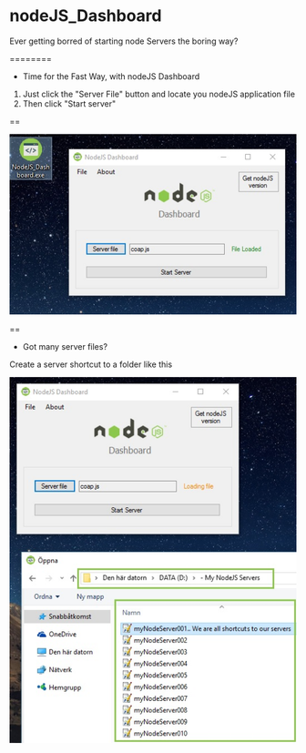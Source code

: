 # nodeJS_Dashboard


Ever getting borred of starting node Servers the boring way?


========

* Time for the Fast Way, with nodeJS Dashboard

1. Just click the "Server File" button and locate you nodeJS application file
2. Then click "Start server"


==


![Alt text](https://github.com/aCo0o/nodeJS_Dashboard/blob/master/UI.jpg?raw=true "nodeJS Dashboard")



==

* Got many server files? 


Create a server shortcut to a folder like this
    
![Alt text](https://github.com/aCo0o/nodeJS_Dashboard/blob/master/UIs.jpg?raw=true "nodeJS Dashboard")
      
